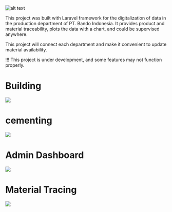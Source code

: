 <img src="https://i.ibb.co/2M4tzLc/bandolink-logo.jpg" alt="alt text">

This project was built with Laravel framework for the digitalization of data in the production department of PT. Bando Indonesia. It provides product and material traceability, plots the data with a chart, and could be supervised anywhere.

This project will connect each department and make it convenient to update material availability.

!!! This project is under development, and some features may not function properly.

# Building
<img src="https://i.ibb.co/Yhsm7mg/Screenshot-from-2023-06-06-23-11-27.png">

# cementing
<img src="https://i.ibb.co/JxNDW6x/Screenshot-from-2023-06-06-23-12-16.png">

# Admin Dashboard
<img src="https://i.ibb.co/NLr4DxN/Screenshot-from-2023-06-06-23-27-57.png">

# Material Tracing
<img src="https://i.ibb.co/4dQy97F/Screenshot-from-2023-06-06-23-18-16.png">


